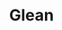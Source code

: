 ---
codehost: https://github.com/facebookincubator/glean
logohandle: gleansoftware
sort: glean
title: Glean
website: https://glean.software/
---